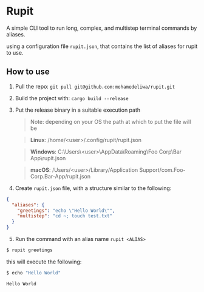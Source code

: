 # Rupit

A simple CLI tool to run long, complex, and multistep terminal commands by aliases.

using a configuration file `rupit.json`, that contains the list of aliases for rupit to use.

## How to use

1. Pull the repo: `git pull git@github.com:mohamedeliwa/rupit.git`
2. Build the project with: `cargo build --release`
3. Put the release binary in a suitable execution path

   > Note: depending on your OS the path at which to put the file will be

   > **Linux**: /home/\<user>/.config/rupit/rupit.json

   > **Windows**: C:\Users\\\<user>\AppData\Roaming\Foo Corp\Bar App\rupit.json

   > **macOS**: /Users/\<user>/Library/Application Support/com.Foo-Corp.Bar-App/rupit.json

4. Create `rupit.json` file, with a structure similar to the following:

```json
{
  "aliases": {
    "greetings": "echo \"Hello World\"",
    "multistep": "cd ~; touch test.txt"
  }
}
```

5. Run the command with an alias name `rupit <ALIAS>`

```sh
$ rupit greetings
```

this will execute the following:

```sh
$ echo "Hello World"

Hello World
```
